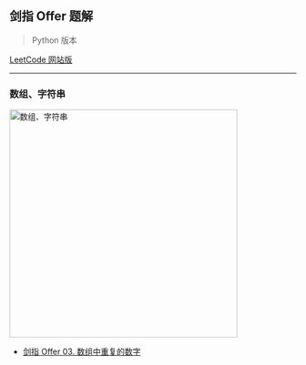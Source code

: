 ## 剑指 Offer 题解

> Python 版本

[LeetCode 网站版](https://leetcode-cn.com/problemset/lcof/)

<hr />

### 数组、字符串

<img src="https://cdn.jsdelivr.net/gh/MatNoble/Images/20210327102030.png" title="数组、字符串" width=400/>

- [剑指 Offer 03. 数组中重复的数字](./offer03.ipynb)